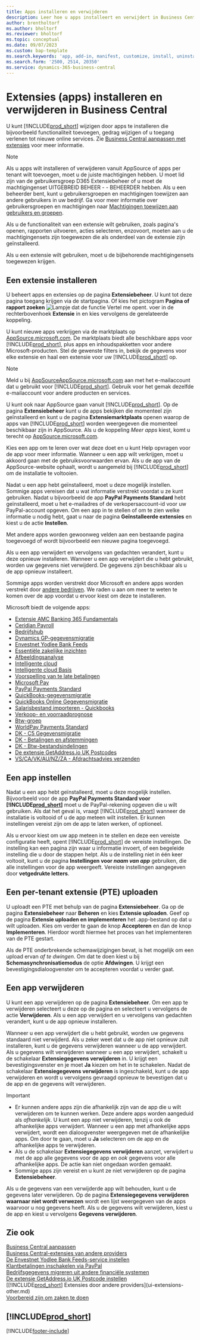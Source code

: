 ```yaml
---
title: Apps installeren en verwijderen
description: Leer hoe u apps installeert en verwijdert in Business Central.
author: brentholtorf
ms.author: bholtorf
ms.reviewer: bholtorf
ms.topic: conceptual
ms.date: 09/07/2023
ms.custom: bap-template
ms.search.keywords: 'app, add-in, manifest, customize, install, uninstall'
ms.search.form: '2500, 2514, 20350'
ms.service: dynamics-365-business-central
---
```


# <a name="install-and-uninstall-extensions-apps-in-business-central"></a>Extensies (apps) installeren en verwijderen in Business Central

U kunt [!INCLUDE[prod_short](includes/prod_short.md)] wijzigen door apps te installeren die bijvoorbeeld functionaliteit toevoegen, gedrag wijzigen of u toegang verlenen tot nieuwe online services. Zie [Business Central aanpassen met extensies](ui-extensions.md) voor meer informatie.

> [!NOTE]
> Als u apps wilt installeren of verwijderen vanuit AppSource of apps per tenant wilt toevoegen, moet u de juiste machtigingen hebben. U moet lid zijn van de gebruikersgroep D365 Extensiebeheer of u moet de machtigingenset UITGEBREID BEHEER - - BEHEERDER hebben. Als u een beheerder bent, kunt u gebruikersgroepen en machtigingen toewijzen aan andere gebruikers in uw bedrijf. Ga voor meer informatie over gebruikersgroepen en machtigingen naar [Machtigingen toewijzen aan gebruikers en groepen](ui-define-granular-permissions.md).
>
> Als u de functionaliteit van een extensie wilt gebruiken, zoals pagina's openen, rapporten uitvoeren, acties selecteren, enzovoort, moeten aan u de machtigingensets zijn toegewezen die als onderdeel van de extensie zijn geïnstalleerd.

Als u een extensie wilt gebruiken, moet u de bijbehorende machtigingensets toegewezen krijgen.

## <a name="install-an-extension"></a><a name="install"></a>Een extensie installeren

U beheert apps en extensies op de pagina **Extensiebeheer**. U kunt tot deze pagina toegang krijgen via de startpagina. Of kies het pictogram **Pagina of rapport zoeken** ![Lampje dat de functie Vertel me opent.](media/ui-search/search_small.png "Vertel me wat u wilt doen") voer in de rechterbovenhoek **Extensie** in en kies vervolgens de gerelateerde koppeling.  

U kunt nieuwe apps verkrijgen via de marktplaats op [AppSource.microsoft.com](https://go.microsoft.com/fwlink/?linkid=2081646). De marktplaats biedt alle beschikbare apps voor [!INCLUDE[prod_short](includes/prod_short.md)], plus apps en inhoudspakketten voor andere Microsoft-producten. Stel de gewenste filters in, bekijk de gegevens voor elke extensie en haal een extensie voor uw [!INCLUDE[prod_short](includes/prod_short.md)] op.  

> [!NOTE]  
> Meld u bij [AppSourceAppSource.microsoft.com](https://appsource.microsoft.com/) aan met het e-mailaccount dat u gebruikt voor [!INCLUDE[prod_short](includes/prod_short.md)]. Gebruik voor het gemak dezelfde e-mailaccount voor andere producten en services.  

U kunt ook naar AppSource gaan vanuit [!INCLUDE[prod_short](includes/prod_short.md)]. Op de pagina **Extensiebeheer** kunt u de apps bekijken die momenteel zijn geïnstalleerd en kunt u de pagina **Extensiemarktplaats** openen waarop de apps van [!INCLUDE[prod_short](includes/prod_short.md)] worden weergegeven die momenteel beschikbaar zijn in AppSource. Als u de koppeling *Meer apps* kiest, komt u terecht op [AppSource.microsoft.com](https://go.microsoft.com/fwlink/?linkid=2081646).  

Kies een app om te leren over wat deze doet en u kunt Help opvragen voor de app voor meer informatie. Wanneer u een app wilt verkrijgen, moet u akkoord gaan met de gebruiksvoorwaarden ervan. Als u de app van de AppSource-website ophaalt, wordt u aangemeld bij [!INCLUDE[prod_short](includes/prod_short.md)] om de installatie te voltooien.  

Nadat u een app hebt geïnstalleerd, moet u deze mogelijk instellen. Sommige apps vereisen dat u wat informatie verstrekt voordat u ze kunt gebruiken. Nadat u bijvoorbeeld de app **PayPal Payments Standard** hebt geïnstalleerd, moet u het e-mailadres of de verkopersaccount-id voor uw PayPal-account opgeven. Om een app in te stellen of om te zien welke informatie u nodig hebt, gaat u naar de pagina **Geïnstalleerde extensies** en kiest u de actie **Instellen**.  

Met andere apps worden gewoonweg velden aan een bestaande pagina toegevoegd of wordt bijvoorbeeld een nieuwe pagina toegevoegd.

Als u een app verwijdert en vervolgens van gedachten verandert, kunt u deze opnieuw installeren. Wanneer u een app verwijdert die u hebt gebruikt, worden uw gegevens niet verwijderd. De gegevens zijn beschikbaar als u de app opnieuw installeert.

Sommige apps worden verstrekt door Microsoft en andere apps worden verstrekt door [andere bedrijven](ui-extensions-other.md). We raden u aan om meer te weten te komen over de app voordat u ervoor kiest om deze te installeren.

Microsoft biedt de volgende apps:

* [Extensie AMC Banking 365 Fundamentals](ui-extensions-amc-banking.md)
* [Ceridian Payroll](ui-extensions-ceridian-payroll.md)
* [Bedrijfshub](ui-extensions-company-hub.md)  
* [Dynamics GP-gegevensmigratie](ui-extensions-dynamicsgp-data-migration.md)
* [Envestnet Yodlee Bank Feeds](ui-extensions-yodlee-bank-feeds.md)
* [Essentiële zakelijke inzichten](ui-extensions-essential-business-insights.md)
* [Afbeeldingsanalyse](ui-extensions-image-analyzer.md)
* [Intelligente cloud](ui-extensions-data-replication.md)
* [Intelligente cloud Basis](ui-extensions-intelligent-cloud.md)  
* [Voorspelling van te late betalingen](ui-extensions-late-payment-prediction.md)
* [Microsoft Pay](ui-extensions-microsoft-pay-payments.md)
* [PayPal Payments Standard](ui-extensions-paypal-payments-standard.md)
* [QuickBooks-gegevensmigratie](ui-extensions-quickbooks-data-migration.md)
* [QuickBooks Online Gegevensmigratie](ui-extensions-quickbooks-online-data-migration.md)
* [Salarisbestand importeren - Quickbooks](ui-extensions-quickbooks-payroll.md)
* [Verkoop- en voorraadprognose](ui-extensions-sales-forecast.md)
* [Btw-groep](ui-extensions-vat-group.md)
* [WorldPay Payments Standard](ui-extensions-worldpay-payments-standard.md)
* [DK - C5 Gegevensmigratie](ui-extensions-c5-data-migration.md)
* [DK - Betalingen en afstemmingen](ui-extensions-payments-reconciliation-formats-dk.md)
* [DK - Btw-bestandsindelingen](ui-extensions-tax-file-formats-dk.md)
* [De extensie GetAddress.io UK Postcodes](LocalFunctionality/UnitedKingdom/ui-extensions-getaddressio.md)  
* [VS/CA/VK/AU/NZ/ZA - Afdrachtsadvies verzenden](ui-extensions-send-remittance-advice.md)

## <a name="set-up-an-app"></a>Een app instellen

Nadat u een app hebt geïnstalleerd, moet u deze mogelijk instellen. Bijvoorbeeld voor de app **PayPal Payments Standard voor [!INCLUDE[prod_short](includes/prod_short.md)]** moet u de PayPal-rekening opgeven die u wilt gebruiken. Als dat het geval is, vraagt [!INCLUDE[prod_short](includes/prod_short.md)] wanneer de installatie is voltooid of u de app meteen wilt instellen. Er kunnen instellingen vereist zijn om de app te laten werken, of optioneel.

Als u ervoor kiest om uw app meteen in te stellen en deze een vereiste configuratie heeft, opent [!INCLUDE[prod_short](includes/prod_short.md)] de vereiste instellingen. De instelling kan een pagina zijn waar u informatie invoert, of een begeleide instelling die u door de stappen helpt. Als u de instelling niet in één keer voltooit, kunt u de pagina **Instellingen voor _naam van app_** gebruiken, die alle instellingen voor de app weergeeft. Vereiste instellingen aangegeven door **vetgedrukte letters**.

## <a name="upload-a-per-tenant-extension-pte"></a>Een per-tenant extensie (PTE) uploaden

U uploadt een PTE met behulp van de pagina **Extensiebeheer**. Ga op de pagina **Extensiebeheer** naar **Beheren** en kies **Extensie uploaden**. Geef op de pagina **Extensie uploaden en implementeren** het .app-bestand op dat u wilt uploaden. Kies om verder te gaan de knop **Accepteren** en dan de knop **Implementeren**. Hierdoor wordt hiermee het proces van het implementeren van de PTE gestart.

Als de PTE onderbrekende schemawijzigingen bevat, is het mogelijk om een upload ervan *af te dwingen*. Om dat te doen kiest u bij **Schemasynchronisatiemodus** de optie **Afdwingen**. U krijgt een bevestigingsdialoogvenster om te accepteren voordat u verder gaat.  

## <a name="uninstall-an-app"></a>Een app verwijderen

U kunt een app verwijderen op de pagina **Extensiebeheer**. Om een app te verwijderen selecteert u deze op de pagina en selecteert u vervolgens de actie **Verwijderen**. Als u een app verwijdert en u vervolgens van gedachten verandert, kunt u de app opnieuw installeren.

Wanneer u een app verwijdert die u hebt gebruikt, worden uw gegevens standaard niet verwijderd. Als u zeker weet dat u de app niet opnieuw zult installeren, kunt u de gegevens verwijderen wanneer u de app verwijdert. Als u gegevens wilt verwijderen wanneer u een app verwijdert, schakelt u de schakelaar **Extensiegegevens verwijderen** in. U krijgt een bevestigingsvenster en je moet **Ja** kiezen om het in te schakelen. Nadat de schakelaar **Extensiegegevens verwijderen** is ingeschakeld, kunt u de app verwijderen en wordt u vervolgens gevraagd opnieuw te bevestigen dat u de app en de gegevens wilt verwijderen.

> [!IMPORTANT]  
> * Er kunnen andere apps zijn die afhankelijk zijn van de app die u wilt verwijderen om te kunnen werken. Deze andere apps worden aangeduid als *afhankelijk*. U kunt een app niet verwijderen, tenzij u ook de afhankelijke apps verwijdert. Wanneer u een app met afhankelijke apps verwijdert, wordt een dialoogvenster weergegeven met de afhankelijke apps. Om door te gaan, moet u **Ja** selecteren om de app en de afhankelijke apps te verwijderen.
> * Als u de schakelaar **Extensiegegevens verwijderen** aanzet, verwijdert u met de app alle gegevens voor de app en *ook* gegevens voor alle afhankelijke apps. De actie kan niet ongedaan worden gemaakt.
> * Sommige apps zijn vereist en u kunt ze niet verwijderen op de pagina **Extensiebeheer**.  

Als u de gegevens van een verwijderde app wilt behouden, kunt u de gegevens later verwijderen. Op de pagina **Extensiegegevens verwijderen waarnaar niet wordt verwezen** wordt een lijst weergegeven van de apps waarvoor u nog gegevens heeft. Als u de gegevens wilt verwijderen, kiest u de app en kiest u vervolgens **Gegevens verwijderen**. 

## <a name="see-also"></a>Zie ook

[Business Central aanpassen](ui-customizing-overview.md)  
[Business Central-extensies van andere providers](ui-extensions-other.md)  
[De Envestnet Yodlee Bank Feeds-service instellen](bank-how-setup-bank-statement-service.md)  
[Klantbetalingen inschakelen via PayPal](sales-how-enable-payment-service-extensions.md)  
[Bedrijfsgegevens migreren uit andere financiële systemen](across-import-data-configuration-packages.md)  
[De extensie GetAddress.io UK Postcode instellen](LocalFunctionality/UnitedKingdom/uk-setup-postal-code-service.md)  
[[!INCLUDE[prod_short](includes/prod_short.md)] Extensies door andere providers](ui-extensions-other.md)  
[Voorbereid zijn om zaken te doen](ui-get-ready-business.md)  

## [!INCLUDE[prod_short](includes/free_trial_md.md)]  


[!INCLUDE[footer-include](includes/footer-banner.md)]
